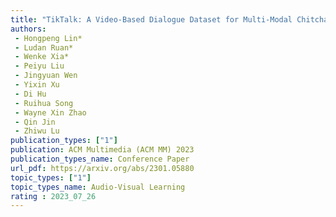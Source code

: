 ```yaml
---  
title: "TikTalk: A Video-Based Dialogue Dataset for Multi-Modal Chitchat in Real World"  
authors:  
 - Hongpeng Lin*  
 - Ludan Ruan*  
 - Wenke Xia*  
 - Peiyu Liu
 - Jingyuan Wen
 - Yixin Xu
 - Di Hu
 - Ruihua Song
 - Wayne Xin Zhao
 - Qin Jin
 - Zhiwu Lu
publication_types: ["1"]  
publication: ACM Multimedia (ACM MM) 2023  
publication_types_name: Conference Paper   
url_pdf: https://arxiv.org/abs/2301.05880 
topic_types: ["1"]
topic_types_name: Audio-Visual Learning
rating : 2023_07_26
---  
```

